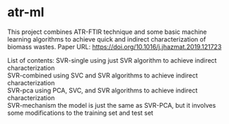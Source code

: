 # atr-ml
This project combines ATR-FTIR technique and some basic machine learning algorithms to achieve quick and indirect characterization of biomass wastes. Paper URL: https://doi.org/10.1016/j.jhazmat.2019.121723

List of contents:
  SVR-single      using just SVR algorithm to achieve indirect characterization  
  SVR-combined    using SVC and SVR algorithms to achieve indirect characterization  
  SVR-pca         using PCA, SVC, and SVR algorithms to achieve indirect characterization  
  SVR-mechanism   the model is just the same as SVR-PCA, but it involves some modifications to the training set and test set
